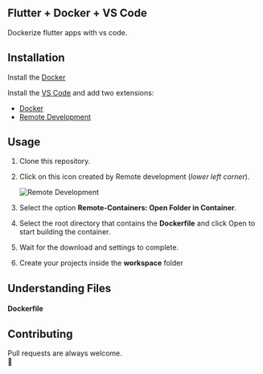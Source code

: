 ## Flutter + Docker + VS Code
Dockerize flutter apps with vs code.

## Installation

Install the [Docker](https://www.docker.com/)

Install the [VS Code](https://code.visualstudio.com/) and add two extensions:

- [Docker](https://marketplace.visualstudio.com/items?itemName=ms-azuretools.vscode-docker)
- [Remote Development](https://marketplace.visualstudio.com/items?itemName=ms-vscode-remote.vscode-remote-extensionpack)

## Usage
1. Clone this repository.

2. Click on this icon created by Remote development (*lower left corner*).

	![Remote Development](https://github.com/Navesvjv/url_images/blob/main/flutter_docker/remote_devlopment.png?raw=true)
3. Select the option **Remote-Containers: Open Folder in Container**.
4. Select the root directory that contains the **Dockerfile** and click Open to start building the container.
5. Wait for the download and settings to complete.
6. Create your projects inside the **workspace** folder

## Understanding Files
#### Dockerfile


## Contributing
Pull requests are always welcome.  
👊